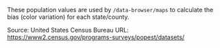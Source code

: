 These population values are used by `/data-browser/maps` to calculate the bias (color variation) for each state/county.
 
Source: United States Census Bureau
URL: https://www2.census.gov/programs-surveys/popest/datasets/